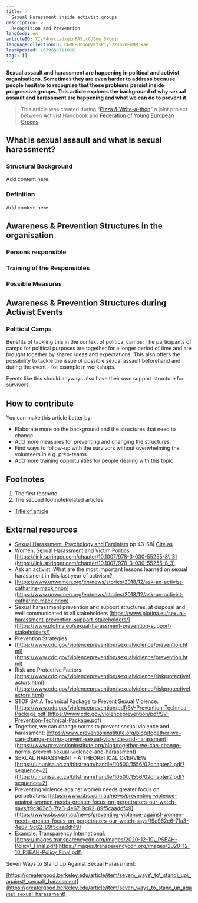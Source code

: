 ```yaml
---
title: >
  Sexual Harassment inside activist groups
description: >
  Recognition and Prevention
langCode: en
articleID: XIzP4hycLzdxgLnPASixCdBdw_SXbmjr
languageCollectionID: C6MR8OoJoW7KYsPjy52zsnvWEm9MJkae
lastUpdated: 1639650711020
tags: []
---
```


**Sexual assault and harassment are happening in political and activist organisations. Sometimes they are even harder to address because people hesitate to recognise that these problems persist inside progressive groups. This article explores the background of why sexual assault and harassment are happening and what we can do to prevent it.**

> This article was created during “[Pizza & Write-a-thon](/writeathon)” a joint project between Activist Handbook and [Federation of Young European Greens](https://fyeg.org/)

## **What is sexual assault and what is sexual harassment?**

### **Structural Background**

Add content here.

### **Definition**

Add content here.

## **Awareness & Prevention Structures in the organisation**

### **Persons responsible**

### **Training of the Responsibles**

### **Possible Measures**

## **Awareness & Prevention Structures during Activist Events**

### **Political Camps**

Benefits of tackling this in the context of political camps: The participants of camps for political purposes are together for a longer period of time and are brought together by shared ideas and expectations. This also offers the possibility to tackle the issue of possible sexual assault beforehand and during the event - for example in workshops.

Events like this should anyways also have their own support structure for survivors.

## **How to contribute**

You can make this article better by:

-   Elaborate more on the background and the structures that need to change.
-   Add more measures for preventing and changing the structures.
-   Find ways to follow-up with the survivors without overwhelming the volunteers in e.g. prep-teams.
-   Add more training opportunities for people dealing with this topic

## **Footnotes**

1.  The first footnote
2.  The second footnoteRelated articles

-   [Title of article](https://docs.google.com/document/d/121AbT_3LLnaFPR6SPiFzUNhNCVJdK7LgzKze0zSGB5M/edit#)

## **External resources**

-   [Sexual Harassment, Psychology and Feminism](https://link.springer.com/book/10.1007/978-3-030-55255-8) pp 43-68| [Cite as](https://link.springer.com/chapter/10.1007/978-3-030-55255-8_3#citeas)
-   Women, Sexual Harassment and Victim Politics  
    [https://link.springer.com/chapter/10.1007/978-3-030-55255-8\_3](https://link.springer.com/chapter/10.1007/978-3-030-55255-8_3)
-   Ask an activist: What are the most important lessons learned on sexual harassment in this last year of activism?
-   [https://www.unwomen.org/en/news/stories/2018/12/ask-an-activist-catharine-mackinnon](https://www.unwomen.org/en/news/stories/2018/12/ask-an-activist-catharine-mackinnon)
-   Sexual harassment prevention and support structures, at disposal and well communicated to all stakeholders [https://www.plotina.eu/sexual-harassment-prevention-support-stakeholders/](https://www.plotina.eu/sexual-harassment-prevention-support-stakeholders/)
-   Prevention Strategies
-   [https://www.cdc.gov/violenceprevention/sexualviolence/prevention.html](https://www.cdc.gov/violenceprevention/sexualviolence/prevention.html)
-   Risk and Protective Factors: [https://www.cdc.gov/violenceprevention/sexualviolence/riskprotectivefactors.html](https://www.cdc.gov/violenceprevention/sexualviolence/riskprotectivefactors.html)
-   STOP SV: A Technical Package to Prevent Sexual Violence: [https://www.cdc.gov/violenceprevention/pdf/SV-Prevention-Technical-Package.pdf](https://www.cdc.gov/violenceprevention/pdf/SV-Prevention-Technical-Package.pdf)
-   Together, we can change norms to prevent sexual violence and harassment: [https://www.preventioninstitute.org/blog/together-we-can-change-norms-prevent-sexual-violence-and-harassment](https://www.preventioninstitute.org/blog/together-we-can-change-norms-prevent-sexual-violence-and-harassment)
-   SEXUAL HARASSMENT - A THEORETICAL OVERVIEW: [https://uir.unisa.ac.za/bitstream/handle/10500/1556/02chapter2.pdf?sequence=2](https://uir.unisa.ac.za/bitstream/handle/10500/1556/02chapter2.pdf?sequence=2)
-   Preventing violence against women needs greater focus on perpetrators: [https://www.sbs.com.au/news/preventing-violence-against-women-needs-greater-focus-on-perpetrators-our-watch-says/f9c962c6-7fa3-4e67-9c62-89f5caaddf49](https://www.sbs.com.au/news/preventing-violence-against-women-needs-greater-focus-on-perpetrators-our-watch-says/f9c962c6-7fa3-4e67-9c62-89f5caaddf49)
-   Example: Transparency International: [https://images.transparencycdn.org/images/2020-12-10\_PSEAH-Policy\_Final.pdf](https://images.transparencycdn.org/images/2020-12-10_PSEAH-Policy_Final.pdf)

Seven Ways to Stand Up Against Sexual Harassment:

[https://greatergood.berkeley.edu/article/item/seven\_ways\_to\_stand\_up\_against\_sexual\_harassment](https://greatergood.berkeley.edu/article/item/seven_ways_to_stand_up_against_sexual_harassment)